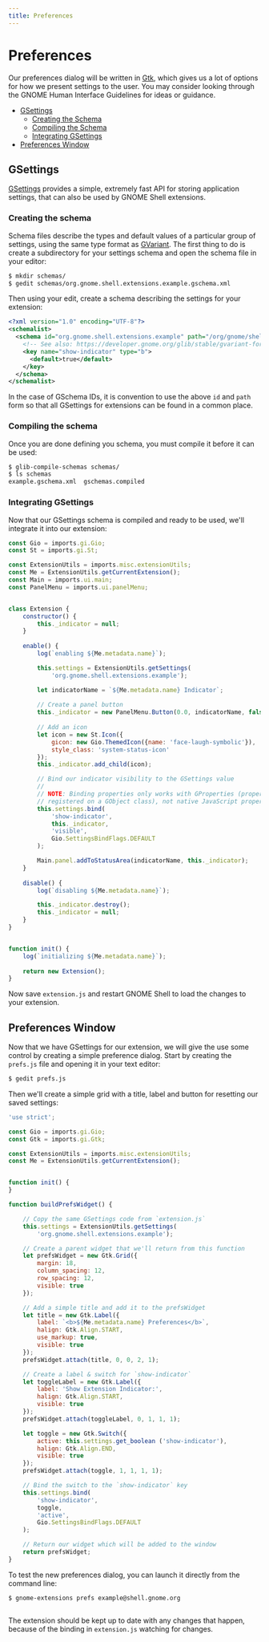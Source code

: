 ```yaml
---
title: Preferences
---
```


# Preferences

Our preferences dialog will be written in [Gtk][gtk], which gives us a lot of options for how we present settings to the user. You may consider looking through the GNOME Human Interface Guidelines for ideas or guidance.

- [GSettings](#gsettings)
  - [Creating the Schema](#creating-the-schema)
  - [Compiling the Schema](#compiling-the-schema)
  - [Integrating GSettings](#integrating-gsettings)
- [Preferences Window](#preferences-window)

## GSettings

[GSettings][gsettings] provides a simple, extremely fast API for storing application settings, that can also be used by GNOME Shell extensions.

### Creating the schema

Schema files describe the types and default values of a particular group of settings, using the same type format as [GVariant][gvariant-format]. The first thing to do is create a subdirectory for your settings schema and open the schema file in your editor:

```sh
$ mkdir schemas/
$ gedit schemas/org.gnome.shell.extensions.example.gschema.xml
```

Then using your edit, create a schema describing the settings for your extension:

```xml
<?xml version="1.0" encoding="UTF-8"?>
<schemalist>
  <schema id="org.gnome.shell.extensions.example" path="/org/gnome/shell/extensions/example/">
    <!-- See also: https://developer.gnome.org/glib/stable/gvariant-format-strings.html -->
    <key name="show-indicator" type="b">
      <default>true</default>
    </key>
  </schema>
</schemalist>
```

In the case of GSchema IDs, it is convention to use the above `id` and `path` form so that all GSettings for extensions can be found in a common place.

### Compiling the schema

Once you are done defining you schema, you must compile it before it can be used:

```sh
$ glib-compile-schemas schemas/
$ ls schemas
example.gschema.xml  gschemas.compiled
```

### Integrating GSettings

Now that our GSettings schema is compiled and ready to be used, we'll integrate it into our extension:

```js
const Gio = imports.gi.Gio;
const St = imports.gi.St;

const ExtensionUtils = imports.misc.extensionUtils;
const Me = ExtensionUtils.getCurrentExtension();
const Main = imports.ui.main;
const PanelMenu = imports.ui.panelMenu;


class Extension {
    constructor() {
        this._indicator = null;
    }
    
    enable() {
        log(`enabling ${Me.metadata.name}`);

        this.settings = ExtensionUtils.getSettings(
            'org.gnome.shell.extensions.example');

        let indicatorName = `${Me.metadata.name} Indicator`;
        
        // Create a panel button
        this._indicator = new PanelMenu.Button(0.0, indicatorName, false);
        
        // Add an icon
        let icon = new St.Icon({
            gicon: new Gio.ThemedIcon({name: 'face-laugh-symbolic'}),
            style_class: 'system-status-icon'
        });
        this._indicator.add_child(icon);

        // Bind our indicator visibility to the GSettings value
        //
        // NOTE: Binding properties only works with GProperties (properties
        // registered on a GObject class), not native JavaScript properties
        this.settings.bind(
            'show-indicator',
            this._indicator,
            'visible',
            Gio.SettingsBindFlags.DEFAULT
        );

        Main.panel.addToStatusArea(indicatorName, this._indicator);
    }
    
    disable() {
        log(`disabling ${Me.metadata.name}`);

        this._indicator.destroy();
        this._indicator = null;
    }
}


function init() {
    log(`initializing ${Me.metadata.name}`);
    
    return new Extension();
}
```

Now save `extension.js` and restart GNOME Shell to load the changes to your extension.

## Preferences Window

Now that we have GSettings for our extension, we will give the use some control by creating a simple preference dialog. Start by creating the `prefs.js` file and opening it in your text editor:

```sh
$ gedit prefs.js
```

Then we'll create a simple grid with a title, label and button for resetting our saved settings:

```js
'use strict';

const Gio = imports.gi.Gio;
const Gtk = imports.gi.Gtk;

const ExtensionUtils = imports.misc.extensionUtils;
const Me = ExtensionUtils.getCurrentExtension();


function init() {
}

function buildPrefsWidget() {

    // Copy the same GSettings code from `extension.js`
    this.settings = ExtensionUtils.getSettings(
        'org.gnome.shell.extensions.example');

    // Create a parent widget that we'll return from this function
    let prefsWidget = new Gtk.Grid({
        margin: 18,
        column_spacing: 12,
        row_spacing: 12,
        visible: true
    });

    // Add a simple title and add it to the prefsWidget
    let title = new Gtk.Label({
        label: `<b>${Me.metadata.name} Preferences</b>`,
        halign: Gtk.Align.START,
        use_markup: true,
        visible: true
    });
    prefsWidget.attach(title, 0, 0, 2, 1);

    // Create a label & switch for `show-indicator`
    let toggleLabel = new Gtk.Label({
        label: 'Show Extension Indicator:',
        halign: Gtk.Align.START,
        visible: true
    });
    prefsWidget.attach(toggleLabel, 0, 1, 1, 1);

    let toggle = new Gtk.Switch({
        active: this.settings.get_boolean ('show-indicator'),
        halign: Gtk.Align.END,
        visible: true
    });
    prefsWidget.attach(toggle, 1, 1, 1, 1);

    // Bind the switch to the `show-indicator` key
    this.settings.bind(
        'show-indicator',
        toggle,
        'active',
        Gio.SettingsBindFlags.DEFAULT
    );

    // Return our widget which will be added to the window
    return prefsWidget;
}
```

To test the new preferences dialog, you can launch it directly from the command line:

```sh
$ gnome-extensions prefs example@shell.gnome.org
```

<img :src="$withBase('/assets/img/gnome-extensions-example-prefs.png')" />

The extension should be kept up to date with any changes that happen, because of the binding in `extension.js` watching for changes.


[gsettings]: https://gjs-docs.gnome.org/gio20-settings/
[gvariant-format]: https://developer.gnome.org/glib/stable/gvariant-format-strings.html
[gtk]: https://gjs-docs.gnome.org/gtk30/

